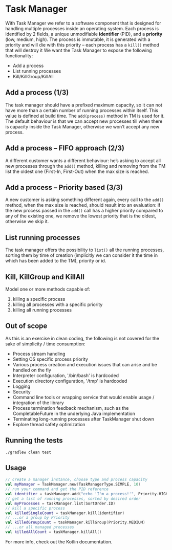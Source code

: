 # Task Manager

With Task Manager we refer to a software component that is designed for handling multiple processes inside an operating
system. Each process is identified by 2 fields, a unique unmodifiable **identifier** (PID), and a **priority** (low,
medium, high). The process is immutable, it is generated with a priority and will die with this priority – each process
has a `kill()` method that will destroy it We want the Task Manager to expose the following functionality:

* Add a process
* List running processes
* Kill/KillGroup/KillAll

## Add a process (1/3)

The task manager should have a prefixed maximum capacity, so it can not have more than a certain number of running
processes within itself. This value is defined at build time. The `add(process)` method in TM is used for it. The
default behaviour is that we can accept new processes till when there is capacity inside the Task Manager, otherwise we
won’t accept any new process.

## Add a process – FIFO approach (2/3)

A different customer wants a different behaviour:
he’s asking to accept all new processes through the
`add()` method, killing and removing from the TM list the oldest one (First-In, First-Out) when the max size is reached.

## Add a process – Priority based (3/3)

A new customer is asking something different again, every call to the `add()` method, when the max size is reached,
should result into an evaluation: if the new process passed in the `add()` call has a higher priority compared to any of
the existing one, we remove the lowest priority that is the oldest, otherwise we skip it.

## List running processes

The task manager offers the possibility to `list()` all the running processes, sorting them by time of creation
(implicitly we can consider it the time in which has been added to the TM), priority or id.

## Kill, KillGroup and KillAll

Model one or more methods capable of:

1. killing a specific process
2. killing all processes with a specific priority
3. killing all running processes

## Out of scope

As this is an exercise in clean coding, the following is not covered for the sake of simplicity / time consumption:

* Process stream handling
* Setting OS specific process priority
* Various process creation and execution issues that can arise and be handled on the fly
* Interpreter configuration, '/bin/bash' is hardcoded
* Execution directory configuration, '/tmp' is hardcoded
* Logging
* Security
* Command line tools or wrapping service that would enable usage / integration of the library
* Process termination feedback mechanism, such as the CompletableFuture in the underlying Java implementation
* Terminating long-running processes after TaskManager shut down
* Explore thread safety optimization

## Running the tests

```shell
./gradlew clean test
```

## Usage

```kotlin
// create a manager instance, choose type and process capacity
val myManager = TaskManager.new(TaskManagerType.SIMPLE, 10)
// run your command and get the PID reference
val identifier = taskManager.add("echo 'I'm a process!'", Priority.HIGH)
// get a list of running processes, sorted by desired order
val myProcesses = taskManager.list(SortOrder.ID)
// kill a specific process
val killedSingleCount = taskManager.kill(identifier)
// ...or a group by Priority
val killedGroupCount = taskManager.killGroup(Priority.MEDIUM)
// ...or all managed processes
val killedAllCount = taskManager.killAll()
```

For more info, check out the Kotlin documentation.